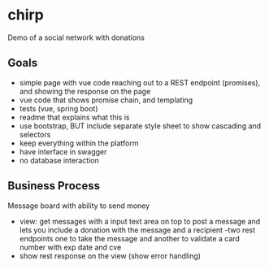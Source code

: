 # chirp
Demo of a social network with donations

## Goals
- simple page with vue code reaching out to a REST endpoint
(promises), and showing the response on the page
- vue code that shows promise chain, and templating
- tests (vue, spring boot)
- readme that explains what this is
- use bootstrap, BUT include separate style sheet to show cascading
and selectors
- keep everything within the platform
- have interface in swagger
- no database interaction

## Business Process
Message board with ability to send money

- view: get messages with a input text area on top to post a message
and lets you include a donation with the message and a recipient
-two rest endpoints one to take the message and another to validate a
card number with exp date and cve
- show rest response on the view (show error handling)
